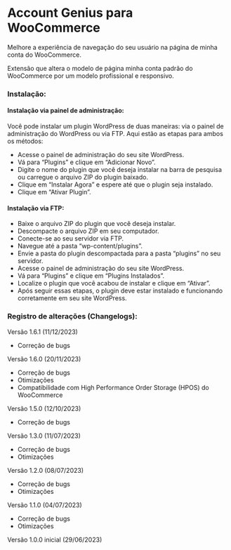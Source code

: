 # Account Genius para WooCommerce

Melhore a experiência de navegação do seu usuário na página de minha conta do WooCommerce.

Extensão que altera o modelo de página minha conta padrão do WooCommerce por um modelo profissional e responsivo.

### Instalação:

#### Instalação via painel de administração:

Você pode instalar um plugin WordPress de duas maneiras: via o painel de administração do WordPress ou via FTP. Aqui estão as etapas para ambos os métodos:

* Acesse o painel de administração do seu site WordPress.
* Vá para “Plugins” e clique em “Adicionar Novo”.
* Digite o nome do plugin que você deseja instalar na barra de pesquisa ou carregue o arquivo ZIP do plugin baixado.
* Clique em “Instalar Agora” e espere até que o plugin seja instalado.
* Clique em “Ativar Plugin”.

#### Instalação via FTP:

* Baixe o arquivo ZIP do plugin que você deseja instalar.
* Descompacte o arquivo ZIP em seu computador.
* Conecte-se ao seu servidor via FTP.
* Navegue até a pasta “wp-content/plugins”.
* Envie a pasta do plugin descompactada para a pasta “plugins” no seu servidor.
* Acesse o painel de administração do seu site WordPress.
* Vá para “Plugins” e clique em “Plugins Instalados”.
* Localize o plugin que você acabou de instalar e clique em “Ativar”.
* Após seguir essas etapas, o plugin deve estar instalado e funcionando corretamente em seu site WordPress.

### Registro de alterações (Changelogs):

Versão 1.6.1 (11/12/2023)
* Correção de bugs

Versão 1.6.0 (20/11/2023)
* Correção de bugs
* Otimizações
* Compatibilidade com High Performance Order Storage (HPOS) do WooCommerce

Versão 1.5.0 (12/10/2023)
* Correção de bugs

Versão 1.3.0 (11/07/2023)
* Correção de bugs
* Otimizações

Versão 1.2.0 (08/07/2023)
* Correção de bugs
* Otimizações

Versão 1.1.0 (04/07/2023)
* Correção de bugs
* Otimizações

Versão 1.0.0 inicial (29/06/2023)
